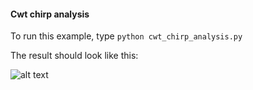 #### Cwt chirp analysis
To run this example, type
```python cwt_chirp_analysis.py```

The result should look like this:

![alt text](chirp_cwt.png)
